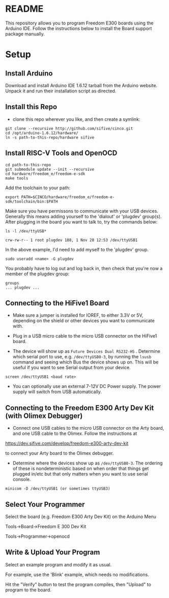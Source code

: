 # README #

This repository allows you to program Freedom E300 boards using the Arduino IDE. Follow the instructions below to install the Board support package manually.

# Setup #

## Install Arduino ##

Download and install Arduino IDE 1.6.12 tarball from the Arduino website. Unpack it and run their installation script as directed.

## Install this Repo ###
* clone this repo wherever you like, and then create a symlink:
```
git clone --recursive http://github.com/sifive/cinco.git
cd /opt/arduino-1.6.12/hardware/
ln -s path-to-this-repo/hardware sifive
```

## Install RISC-V Tools and OpenOCD ##

```
cd path-to-this-repo
git submodule update --init --recursive
cd hardware/freedom_e/freedom-e-sdk
make tools
```

Add the toolchain to your path:

```
export PATH=$CINCO/hardware/freedom_e/freedom-e-sdk/toolchain/bin:$PATH
```

Make sure you have permissons to communicate with your USB
devices. Generally this means adding yourself to the 'dialout' or
'plugdev' group(s). After plugging in the board you want to talk to, try the 
commands below:

```
ls -l /dev/ttyUSB*

crw-rw-r-- 1 root plugdev 188, 1 Nov 28 12:53 /dev/ttyUSB1
```

In the above example, I'd need to add myself to the 'plugdev' group.

```
sudo useradd <name> -G plugdev
```

You probably have to log out and log back in, then check that you're now a member of the plugdev group:

```
groups
... plugdev ... 
```

## Connecting to the HiFive1 Board

* Make sure a jumper is installed for IOREF, to either 3.3V or 5V, depending
on the shield or other devices you want to communicate with.

* Plug in a USB micro cable to the micro USB connector on the HiFive1
board.

* The device will show up as `Future Devices Dual RS232-HS` . Determine which
serial port to use, e.g. `/dev/ttyUSB0-3`, by running the `lsusb` command
and seeing which Bus the device shows up on. This will be useful if you want to 
see Serial output from your device.

```
screen /dev/ttyUSB1 <baud rate>
```

* You can optionally use an external 7-12V DC Power supply. The
power supply will switch from USB automatically.

## Connecting to the Freedom E300 Arty Dev Kit (with Olimex Debugger)

* Connect one USB cables to the micro USB connector on the Arty board,
and one USB cable to the Olimex. Follow the instructions at

https://dev.sifive.com/develop/freedom-e300-arty-dev-kit

to connect your Arty board to the Olimex debugger.

* Determine where the devices show up as `/dev/ttyUSB0-3`.
The ordering of these is nondeterministic based on when order that things
get plugged in/etc but that only matters when you want to use serial console.  

```
minicom -D /dev/ttyUSB1 (or sometimes ttyUSB3)
```

## Select Your Programmer ##

Select the board (e.g. Freedom E300 Arty Dev Kit) on the Arduino Menu

Tools->Board->Freedom E 300 Dev Kit

Tools->Programmer->openocd

## Write & Upload Your Program ##

Select an example program and modify it as usual.

For example, use the 'Blink' example, which needs
no modifications.

Hit the "Verify" button to test the program compiles,
then "Upload" to program to the board.

